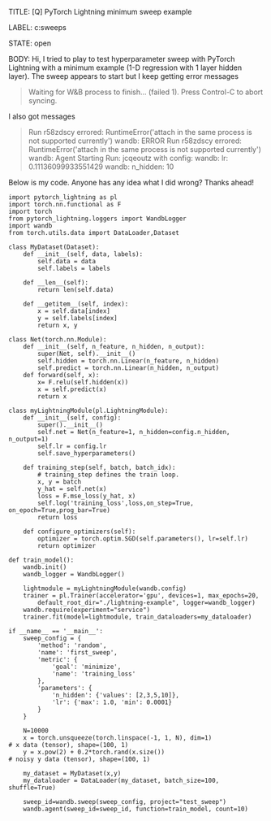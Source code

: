TITLE:
[Q] PyTorch Lightning minimum sweep example

LABEL:
c:sweeps

STATE:
open

BODY:
Hi, I tried to play to test hyperparameter sweep with PyTorch Lightning with a minimum example (1-D regression with 1 layer hidden layer). The sweep appears to start but I keep getting error messages 

> Waiting for W&B process to finish... (failed 1). Press Control-C to abort syncing.


 I also got messages

> Run r58zdscy errored: RuntimeError('attach in the same process is not supported currently')
> wandb: ERROR Run r58zdscy errored: RuntimeError('attach in the same process is not supported currently')
> wandb: Agent Starting Run: jcqeoutz with config:
> wandb: 	lr: 0.11136099933551429
> wandb: 	n_hidden: 10

Below is my code. Anyone has any idea what I did wrong? Thanks ahead!

```
import pytorch_lightning as pl
import torch.nn.functional as F
import torch
from pytorch_lightning.loggers import WandbLogger
import wandb
from torch.utils.data import DataLoader,Dataset

class MyDataset(Dataset):
    def __init__(self, data, labels):
        self.data = data
        self.labels = labels

    def __len__(self):
        return len(self.data)

    def __getitem__(self, index):
        x = self.data[index]
        y = self.labels[index]
        return x, y

class Net(torch.nn.Module):
    def __init__(self, n_feature, n_hidden, n_output):
        super(Net, self).__init__()
        self.hidden = torch.nn.Linear(n_feature, n_hidden)
        self.predict = torch.nn.Linear(n_hidden, n_output)
    def forward(self, x):
        x= F.relu(self.hidden(x))
        x = self.predict(x)
        return x

class myLightningModule(pl.LightningModule):
    def __init__(self, config): 
        super().__init__()
        self.net = Net(n_feature=1, n_hidden=config.n_hidden, n_output=1)
        self.lr = config.lr
        self.save_hyperparameters()

    def training_step(self, batch, batch_idx):
        # training_step defines the train loop.
        x, y = batch
        y_hat = self.net(x)
        loss = F.mse_loss(y_hat, x)
        self.log('training_loss',loss,on_step=True, on_epoch=True,prog_bar=True)
        return loss

    def configure_optimizers(self):
        optimizer = torch.optim.SGD(self.parameters(), lr=self.lr)
        return optimizer
    
def train_model():
    wandb.init()
    wandb_logger = WandbLogger()
        
    lightmodule = myLightningModule(wandb.config)
    trainer = pl.Trainer(accelerator='gpu', devices=1, max_epochs=20, 
        default_root_dir="./lightning-example", logger=wandb_logger)
    wandb.require(experiment="service")
    trainer.fit(model=lightmodule, train_dataloaders=my_dataloader)        

if __name__ == '__main__':
    sweep_config = {
        'method': 'random',
        'name': 'first_sweep',
        'metric': {
            'goal': 'minimize',
            'name': 'training_loss'
        },
        'parameters': {
            'n_hidden': {'values': [2,3,5,10]},
            'lr': {'max': 1.0, 'min': 0.0001}
        }
    }

    N=10000   
    x = torch.unsqueeze(torch.linspace(-1, 1, N), dim=1)                    # x data (tensor), shape=(100, 1)
    y = x.pow(2) + 0.2*torch.rand(x.size())                                  # noisy y data (tensor), shape=(100, 1)

    my_dataset = MyDataset(x,y)
    my_dataloader = DataLoader(my_dataset, batch_size=100, shuffle=True)

    sweep_id=wandb.sweep(sweep_config, project="test_sweep")
    wandb.agent(sweep_id=sweep_id, function=train_model, count=10)


```

